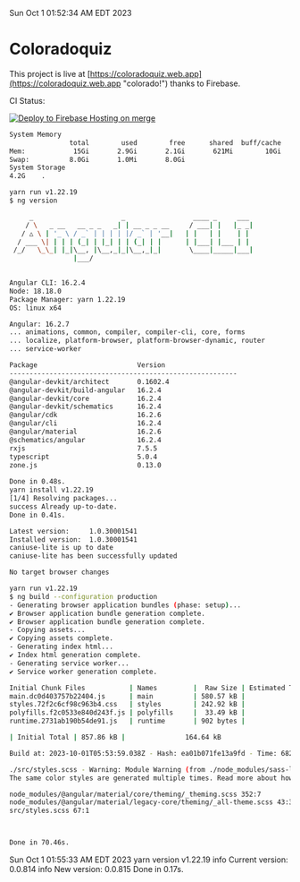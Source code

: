 Sun Oct  1 01:52:34 AM EDT 2023

# Coloradoquiz


This project is live at [https://coloradoquiz.web.app](https://coloradoquiz.web.app "colorado!") thanks to Firebase.

CI Status: 

[![Deploy to Firebase Hosting on merge](https://github.com/teamkushal/coloradoquiz/actions/workflows/firebase-hosting-merge.yml/badge.svg)](https://github.com/teamkushal/coloradoquiz/actions/workflows/firebase-hosting-merge.yml)

```bash
System Memory
               total        used        free      shared  buff/cache   available
Mem:            15Gi       2.9Gi       2.1Gi       621Mi        10Gi        11Gi
Swap:          8.0Gi       1.0Mi       8.0Gi
System Storage
4.2G	.
```
```bash
yarn run v1.22.19
$ ng version

     _                      _                 ____ _     ___
    / \   _ __   __ _ _   _| | __ _ _ __     / ___| |   |_ _|
   / △ \ | '_ \ / _` | | | | |/ _` | '__|   | |   | |    | |
  / ___ \| | | | (_| | |_| | | (_| | |      | |___| |___ | |
 /_/   \_\_| |_|\__, |\__,_|_|\__,_|_|       \____|_____|___|
                |___/
    

Angular CLI: 16.2.4
Node: 18.18.0
Package Manager: yarn 1.22.19
OS: linux x64

Angular: 16.2.7
... animations, common, compiler, compiler-cli, core, forms
... localize, platform-browser, platform-browser-dynamic, router
... service-worker

Package                         Version
---------------------------------------------------------
@angular-devkit/architect       0.1602.4
@angular-devkit/build-angular   16.2.4
@angular-devkit/core            16.2.4
@angular-devkit/schematics      16.2.4
@angular/cdk                    16.2.6
@angular/cli                    16.2.4
@angular/material               16.2.6
@schematics/angular             16.2.4
rxjs                            7.5.5
typescript                      5.0.4
zone.js                         0.13.0
    
Done in 0.48s.
yarn install v1.22.19
[1/4] Resolving packages...
success Already up-to-date.
Done in 0.41s.
```
```bash
Latest version:     1.0.30001541
Installed version:  1.0.30001541
caniuse-lite is up to date
caniuse-lite has been successfully updated

No target browser changes
```
```bash
yarn run v1.22.19
$ ng build --configuration production
- Generating browser application bundles (phase: setup)...
✔ Browser application bundle generation complete.
✔ Browser application bundle generation complete.
- Copying assets...
✔ Copying assets complete.
- Generating index html...
✔ Index html generation complete.
- Generating service worker...
✔ Service worker generation complete.

Initial Chunk Files           | Names         |  Raw Size | Estimated Transfer Size
main.dc0d403757b22404.js      | main          | 580.57 kB |               137.02 kB
styles.72f2c6cf98c963b4.css   | styles        | 242.92 kB |                16.22 kB
polyfills.f2c0533e840d243f.js | polyfills     |  33.49 kB |                10.90 kB
runtime.2731ab190b54de91.js   | runtime       | 902 bytes |               517 bytes

| Initial Total | 857.86 kB |               164.64 kB

Build at: 2023-10-01T05:53:59.038Z - Hash: ea01b071fe13a9fd - Time: 68258ms

./src/styles.scss - Warning: Module Warning (from ./node_modules/sass-loader/dist/cjs.js):
The same color styles are generated multiple times. Read more about how style duplication can be avoided in a dedicated guide. https://github.com/angular/components/blob/main/guides/duplicate-theming-styles.md

node_modules/@angular/material/core/theming/_theming.scss 352:7          private-check-duplicate-theme-styles()
node_modules/@angular/material/legacy-core/theming/_all-theme.scss 43:3  all-legacy-component-themes()
src/styles.scss 67:1                                                     root stylesheet



Done in 70.46s.
```
Sun Oct  1 01:55:33 AM EDT 2023
yarn version v1.22.19
info Current version: 0.0.814
info New version: 0.0.815
Done in 0.17s.
